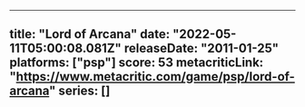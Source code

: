 
---
title: "Lord of Arcana"
date: "2022-05-11T05:00:08.081Z"
releaseDate: "2011-01-25"
platforms: ["psp"]
score: 53
metacriticLink: "https://www.metacritic.com/game/psp/lord-of-arcana"
series: []
---
